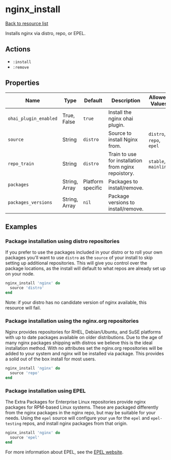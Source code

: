 # nginx_install

[Back to resource list](../README.md#resources)

Installs nginx via distro, repo, or EPEL.

## Actions

- `:install`
- `:remove`

## Properties

| Name                   | Type          | Default                          | Description                                                         | Allowed Values      |
| ---------------------- | ------------- | -------------------------------- | ------------------------------------------------------------------- | ------------------- |
| `ohai_plugin_enabled`  | True, False   | `true`                           | Install the nginx ohai plugin.                                      |                     |
| `source`               | String        | `distro`                         | Source to install Nginx from.                                       |`distro`, `repo`, `epel`|
| `repo_train`           | String        | `distro`                         | Train to use for installation from nginx repoistory.                |`stable`, `mainline` |
| `packages`             | String, Array | Platform specific                | Packages to install/remove.                                         |                     |
| `packages_versions`    | String, Array | `nil`                            | Package versions to install/remove.                                 |                     |

## Examples

### Package installation using distro repositories

If you prefer to use the packages included in your distro or to roll your own packages you'll want to use `distro` as the `source` of your install to skip setting up additional repositories. This will give you control over the package locations, as the install will default to what repos are already set up on your node.

```ruby
nginx_install 'nginx' do
  source 'distro'
end
```

Note: if your distro has no candidate version of nginx available, this resource will fail.

### Package installation using the nginx.org repositories

Nginx provides repositories for RHEL, Debian/Ubuntu, and SuSE platforms with up to date packages available on older distributions. Due to the age of many nginx packages shipping with distros we believe this is the ideal installation method. With no attributes set the nginx.org repositories will be added to your system and nginx will be installed via package. This provides a solid out of the box install for most users.

```ruby
nginx_install 'nginx' do
  source 'repo'
end
```

### Package installation using EPEL

The Extra Packages for Enterprise Linux repositories provide nginx packages for RPM-based Linux systems. These are packaged differently from the nginx packages in the nginx repo, but may be suitable for your needs. Using the `epel` source will configure your `yum` for the `epel` and `epel-testing` repos, and install nginx packages from that origin.

```ruby
nginx_install 'nginx' do
  source 'epel'
end
```

For more information about EPEL, see the [EPEL website](https://fedoraproject.org/wiki/EPEL).
